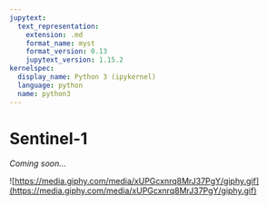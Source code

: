 ```yaml
---
jupytext:
  text_representation:
    extension: .md
    format_name: myst
    format_version: 0.13
    jupytext_version: 1.15.2
kernelspec:
  display_name: Python 3 (ipykernel)
  language: python
  name: python3
---
```


# Sentinel-1

_Coming soon..._

![https://media.giphy.com/media/xUPGcxnrq8MrJ37PgY/giphy.gif](https://media.giphy.com/media/xUPGcxnrq8MrJ37PgY/giphy.gif)
